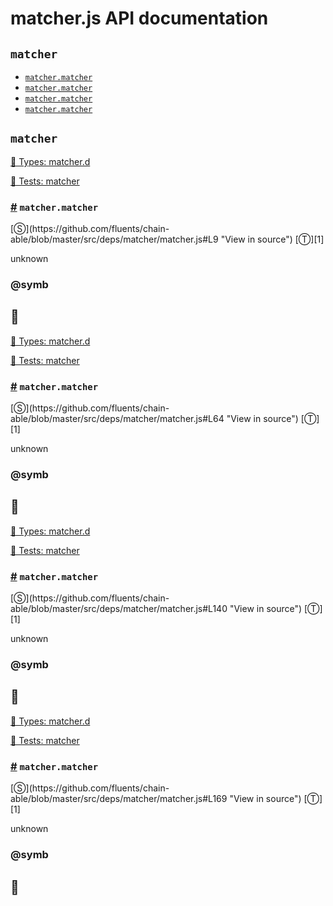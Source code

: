 # matcher.js API documentation

<!-- div class="toc-container" -->

<!-- div -->

## `matcher`
* <a href="#matcher-matcher">`matcher.matcher`</a>
* <a href="#matcher-matcher">`matcher.matcher`</a>
* <a href="#matcher-matcher">`matcher.matcher`</a>
* <a href="#matcher-matcher">`matcher.matcher`</a>

<!-- /div -->

<!-- /div -->

<!-- div class="doc-container" -->

<!-- div -->

## `matcher`

<!-- div -->

<a href="https://github.com/fluents/chain-able/blob/master/typings/matcher.d.ts">🌊  Types: matcher.d</a>&nbsp;

<a href="https://github.com/fluents/chain-able/blob/master/test/deps/matcher.js">🔬  Tests: matcher</a>&nbsp;

<h3 id="matcher-matcher"><a href="#matcher-matcher">#</a>&nbsp;<code>matcher.matcher</code></h3>
[&#x24C8;](https://github.com/fluents/chain-able/blob/master/src/deps/matcher/matcher.js#L9 "View in source") [&#x24C9;][1]

unknown


### @symb 

🎯 
---

<!-- /div -->

<!-- div -->

<a href="https://github.com/fluents/chain-able/blob/master/typings/matcher.d.ts">🌊  Types: matcher.d</a>&nbsp;

<a href="https://github.com/fluents/chain-able/blob/master/test/deps/matcher.js">🔬  Tests: matcher</a>&nbsp;

<h3 id="matcher-matcher"><a href="#matcher-matcher">#</a>&nbsp;<code>matcher.matcher</code></h3>
[&#x24C8;](https://github.com/fluents/chain-able/blob/master/src/deps/matcher/matcher.js#L64 "View in source") [&#x24C9;][1]

unknown


### @symb 

🎯 
---

<!-- /div -->

<!-- div -->

<a href="https://github.com/fluents/chain-able/blob/master/typings/matcher.d.ts">🌊  Types: matcher.d</a>&nbsp;

<a href="https://github.com/fluents/chain-able/blob/master/test/deps/matcher.js">🔬  Tests: matcher</a>&nbsp;

<h3 id="matcher-matcher"><a href="#matcher-matcher">#</a>&nbsp;<code>matcher.matcher</code></h3>
[&#x24C8;](https://github.com/fluents/chain-able/blob/master/src/deps/matcher/matcher.js#L140 "View in source") [&#x24C9;][1]

unknown


### @symb 

🎯 
---

<!-- /div -->

<!-- div -->

<a href="https://github.com/fluents/chain-able/blob/master/typings/matcher.d.ts">🌊  Types: matcher.d</a>&nbsp;

<a href="https://github.com/fluents/chain-able/blob/master/test/deps/matcher.js">🔬  Tests: matcher</a>&nbsp;

<h3 id="matcher-matcher"><a href="#matcher-matcher">#</a>&nbsp;<code>matcher.matcher</code></h3>
[&#x24C8;](https://github.com/fluents/chain-able/blob/master/src/deps/matcher/matcher.js#L169 "View in source") [&#x24C9;][1]

unknown


### @symb 

🎯 
---

<!-- /div -->

<!-- /div -->

<!-- /div -->

 [1]: #matcher "Jump back to the TOC."
